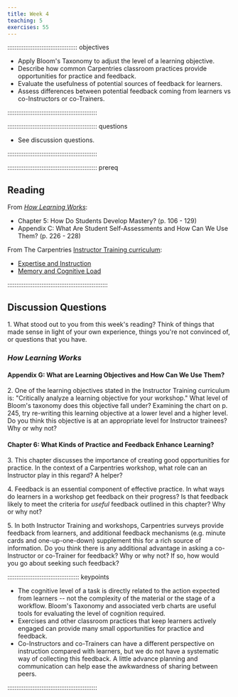 ```yaml
---
title: Week 4
teaching: 5
exercises: 55
---
```


::::::::::::::::::::::::::::::::::::::: objectives

- Apply Bloom's Taxonomy to adjust the level of a learning objective.
- Describe how common Carpentries classroom practices provide opportunities for practice and feedback.
- Evaluate the usefulness of potential sources of feedback for learners.
- Assess differences between potential feedback coming from learners vs co-Instructors or co-Trainers.

::::::::::::::::::::::::::::::::::::::::::::::::::


:::::::::::::::::::::::::::::::::::::::::::::::::: questions

- See discussion questions.

::::::::::::::::::::::::::::::::::::::::::::::::::


:::::::::::::::::::::::::::::::::::::::::::::::::: prereq

## Reading

From [*How Learning Works*](https://www.worldcat.org/title/how-learning-works-seven-research-based-principles-for-smart-teaching/oclc/468969206):

* Chapter 5: How Do Students Develop Mastery? (p. 106 - 129)
* Appendix C: What Are Student Self-Assessments and How Can We Use Them? (p. 226 - 228)

From The Carpentries [Instructor Training curriculum](https://carpentries.github.io/instructor-training/instructor/index.html): 
 
* [Expertise and Instruction](https://carpentries.github.io/instructor-training/instructor/04-expertise.html)
* [Memory and Cognitive Load](https://carpentries.github.io/instructor-training/instructor/05-memory.html)

::::::::::::::::::::::::::::::::::::::::::::::::::::::::

## Discussion Questions

1\. What stood out to you from this week's reading? Think of things that made sense in light of your own experience, things you're not convinced of, or questions that you have.

### *How Learning Works*

#### Appendix G: What are Learning Objectives and How Can We Use Them?

2\. One of the learning objectives stated in the Instructor Training curriculum is: "Critically analyze a learning objective for your workshop." What level of
Bloom's taxonomy does this objective fall under? Examining the chart on p. 245, try re-writing this learning objective at a lower level and a higher level. Do you
think this objective is at an appropriate level for Instructor trainees? Why or why not?

#### Chapter 6: What Kinds of Practice and Feedback Enhance Learning?

3\. This chapter discusses the importance of creating good opportunities for practice. In the context of a Carpentries workshop, what role can an Instructor play in
this regard? A helper?

4\. Feedback is an essential component of effective practice. In what ways do learners in a workshop get feedback on their progress? Is that feedback likely to meet the criteria for *useful* feedback outlined in this chapter? Why or why not?

5\. In both Instructor Training and workshops, Carpentries surveys provide feedback from learners, and additional feedback mechanisms (e.g. minute cards
and one-up-one-down) supplement this for a rich source of information. Do you think there is any additional advantage in asking a co-Instructor or co-Trainer for
feedback? Why or why not? If so, how would you go about seeking such feedback?

:::::::::::::::::::::::::::::::::::::::: keypoints

- The cognitive level of a task is directly related to the action expected from learners -- not the complexity of the material or the stage of a workflow. Bloom's Taxonomy and associated verb charts are useful tools for evaluating the level of cognition required.
- Exercises and other classroom practices that keep learners actively engaged can provide many small opportunities for practice and feedback.
- Co-Instructors and co-Trainers can have a different perspective on instruction compared with learners, but we do not have a systematic way of collecting this feedback. A little advance planning and communication can help ease the awkwardness of sharing between peers.

::::::::::::::::::::::::::::::::::::::::::::::::::


